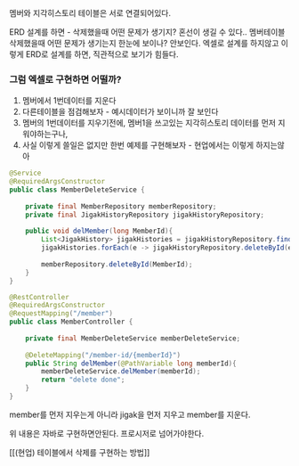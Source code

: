 멤버와 지각히스토리 테이블은 서로 연결되어있다.

ERD 설계를 하면 - 삭제했을때 어떤 문제가 생기지? 혼선이 생길 수 있다.. 멤버테이블 삭제했을때 어떤 문제가 생기는지 한눈에 보이나?  안보인다. 엑셀로 설계를 하지않고 이렇게 ERD로 설계를 하면, 직관적으로 보기가 힘들다. 

### 그럼 엑셀로 구현하면 어떨까?

1. 멤버에서 1번데이터를 지운다
2. 다른테이블을 점검해보자 - 예시데이터가 보이니까 잘 보인다
3. 멤버의 1번데이터를 지우기전에, 멤버1을 쓰고있는 지각히스토리 데이터를 먼저 지워야하는구나,
4. 사실 이렇게 쓸일은 없지만 한번 예제를 구현해보자 - 현업에서는 이렇게 하지는않아


```java
@Service  
@RequiredArgsConstructor  
public class MemberDeleteService {  
  
    private final MemberRepository memberRepository;  
    private final JigakHistoryRepository jigakHistoryRepository;  
  
    public void delMember(long MemberId){  
        List<JigakHistory> jigakHistories = jigakHistoryRepository.findAllbyMember_Id(MemberId);  
        jigakHistories.forEach(e -> jigakHistoryRepository.deleteById(e.getId()));  
  
        memberRepository.deleteById(MemberId);  
    }  
}
```

```java
@RestController  
@RequiredArgsConstructor  
@RequestMapping("/member")  
public class MemberController {  
  
    private final MemberDeleteService memberDeleteService;  
  
    @DeleteMapping("/member-id/{memberId}")  
    public String delMember(@PathVariable long memberId){  
        memberDeleteService.delMember(memberId);  
        return "delete done";  
    }  
}
```

member를 먼저 지우는게 아니라 jigak을 먼저 지우고 member를 지운다.


위 내용은 자바로 구현하면안된다.
프로시저로 넘어가야한다.


[[(현업) 테이블에서 삭제를 구현하는 방법]]